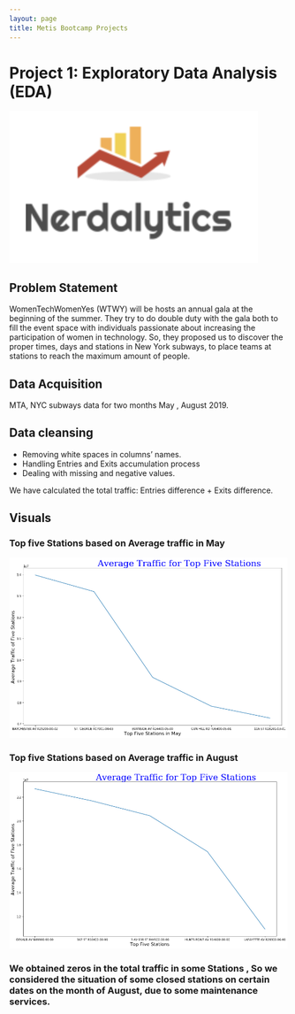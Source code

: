 ```yaml
---
layout: page
title: Metis Bootcamp Projects
---
```

# Project 1: Exploratory Data Analysis (EDA)
![alt text](https://github.com/GhaidaSenani/GhaidaSenani.github.io/blob/master/images/logo.png)


## Problem Statement
WomenTechWomenYes (WTWY) will be hosts an annual gala at the beginning of the summer. They try to do double duty with the gala both to fill the event space with individuals passionate about increasing the participation of women in technology. So, they proposed us to discover the proper times, days and stations in New York subways, to place teams at stations to reach the maximum amount of people.


## Data Acquisition 
 MTA, NYC subways data for two months  May , August 2019.	

## Data cleansing 
+ Removing white spaces in columns’ names.
+ Handling Entries and Exits accumulation process
+ Dealing with missing and negative values.

We have calculated the total traffic: Entries difference + Exits difference.

## Visuals
###  Top five Stations based on Average traffic in May 
![alt text](https://github.com/GhaidaSenani/GhaidaSenani.github.io/blob/master/images/MayTopAvgStations.png)

###  Top five Stations based on Average traffic in August 
![alt text](https://github.com/GhaidaSenani/GhaidaSenani.github.io/blob/master/images/AvgTopFiveStation.png)

###  We obtained zeros in the total traffic in some Stations , So we considered  the situation of some  closed stations on certain dates on the month of August, due to some maintenance services.








